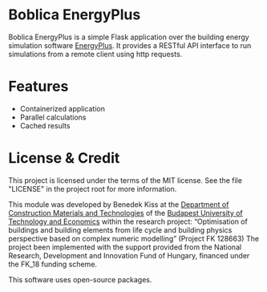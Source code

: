 # Boblica EnergyPlus

Boblica EnergyPlus is a simple Flask application over the building energy simulation software [EnergyPlus](https://energyplus.net/). It provides a RESTful API interface to run simulations from a remote client using http requests.

# Features

- Containerized application
- Parallel calculations
- Cached results

# License & Credit
This project is licensed under the terms of the MIT license. See the file "LICENSE" in the project root for more information.

This module was developed by Benedek Kiss at the [Department of Construction Materials and Technologies](https://em.bme.hu/?language=en)
of the [Budapest University of Technology and Economics](https://www.bme.hu/?language=en)
within the research project: “Optimisation of buildings and building elements from life cycle and building physics perspective
based on complex numeric modelling” (Project FK 128663) The project been implemented with the support provided from the National Research,
Development and Innovation Fund of Hungary, financed under the FK_18 funding scheme.

This software uses open-source packages.
